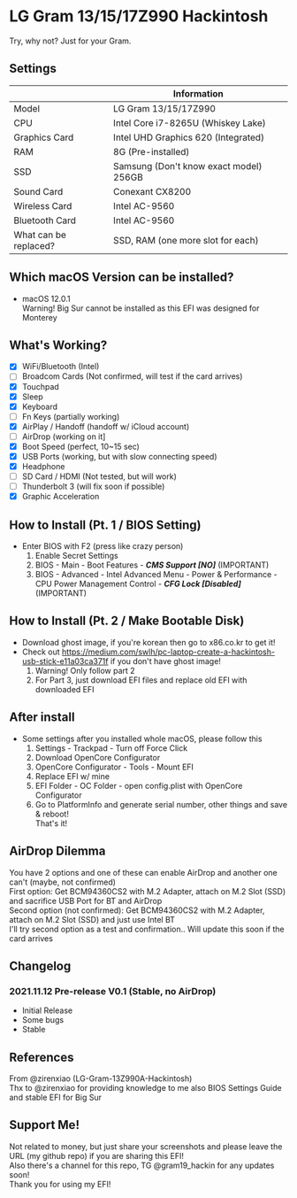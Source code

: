 # LG Gram 13/15/17Z990 Hackintosh
Try, why not? Just for your Gram.
## Settings
|      | Information   |
| ---- | -----------------------------------------|
| Model | LG Gram 13/15/17Z990|
| CPU  | Intel Core i7-8265U (Whiskey Lake)|
| Graphics Card | Intel UHD Graphics 620 (Integrated)|
| RAM | 8G (Pre-installed)|
| SSD | Samsung (Don't know exact model) 256GB|
| Sound Card | Conexant CX8200|
| Wireless Card | Intel AC-9560|
| Bluetooth Card | Intel AC-9560|
| What can be replaced? | SSD, RAM (one more slot for each)|

## Which macOS Version can be installed?
- macOS 12.0.1
<br>Warning! Big Sur cannot be installed as this EFI was designed for Monterey

## What's Working?
- [x] WiFi/Bluetooth (Intel)
- [ ] Broadcom Cards (Not confirmed, will test if the card arrives)
- [x] Touchpad
- [x] Sleep
- [x] Keyboard
- [ ] Fn Keys (partially working)
- [x] AirPlay / Handoff (handoff w/ iCloud account)
- [ ] AirDrop (working on it]
- [x] Boot Speed (perfect, 10~15 sec)
- [x] USB Ports (working, but with slow connecting speed)
- [x] Headphone
- [ ] SD Card / HDMI (Not tested, but will work)
- [ ] Thunderbolt 3 (will fix soon if possible)
- [x] Graphic Acceleration

## How to Install (Pt. 1 / BIOS Setting)
- Enter BIOS with F2 (press like crazy person)
  1. Enable Secret Settings
  2. BIOS - Main - Boot Features - ***CMS Support [NO]*** (IMPORTANT)
  3. BIOS - Advanced - Intel Advanced Menu - Power & Performance - CPU Power Management Control - ***CFG Lock [Disabled]*** (IMPORTANT)
## How to Install (Pt. 2 / Make Bootable Disk)
- Download ghost image, if you're korean then go to x86.co.kr to get it!
- Check out https://medium.com/swlh/pc-laptop-create-a-hackintosh-usb-stick-e11a03ca371f if you don't have ghost image!
  1. Warning! Only follow part 2
  2. For Part 3, just download EFI files and replace old EFI with downloaded EFI
## After install
- Some settings after you installed whole macOS, please follow this
  1. Settings - Trackpad - Turn off Force Click
  2. Download OpenCore Configurator
  3. OpenCore Configurator - Tools - Mount EFI
  4. Replace EFI w/ mine
  5. EFI Folder - OC Folder - open config.plist with OpenCore Configurator
  6. Go to PlatformInfo and generate serial number, other things and save & reboot!
<br> That's it!

## AirDrop Dilemma
You have 2 options and one of these can enable AirDrop and another one can't (maybe, not confirmed)
<br>First option: Get BCM94360CS2 with M.2 Adapter, attach on M.2 Slot (SSD) and sacrifice USB Port for BT and AirDrop
<br>Second option (not confirmed): Get BCM94360CS2 with M.2 Adapter, attach on M.2 Slot (SSD) and just use Intel BT
<br>I'll try second option as a test and confirmation.. Will update this soon if the card arrives

## Changelog

### 2021.11.12 Pre-release V0.1 (Stable, no AirDrop)

* Initial Release
* Some bugs
* Stable

## References
From @zirenxiao (LG-Gram-13Z990A-Hackintosh)
<br>Thx to @zirenxiao for providing knowledge to me also BIOS Settings Guide and stable EFI for Big Sur

## Support Me!
Not related to money, but just share your screenshots and please leave the URL (my github repo) if you are sharing this EFI!
<br>Also there's a channel for this repo, TG @gram19_hackin for any updates soon!
<br> Thank you for using my EFI!
